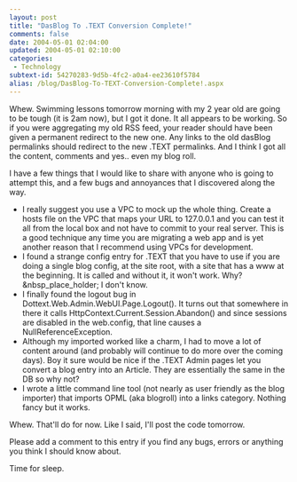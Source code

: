 ```yaml
---
layout: post
title: "DasBlog To .TEXT Conversion Complete!"
comments: false
date: 2004-05-01 02:04:00
updated: 2004-05-01 02:10:00
categories:
 - Technology
subtext-id: 54270283-9d5b-4fc2-a0a4-ee23610f5784
alias: /blog/DasBlog-To-TEXT-Conversion-Complete!.aspx
---
```



Whew. Swimming lessons tomorrow morning with my 2 year old are going to be tough (it is 2am now), but I got it done. It all appears to be working. So if you were aggregating my old RSS feed, your reader should have been given a permanent redirect to the new one. Any links to the old dasBlog permalinks should redirect to the new .TEXT permalinks. And I think I got all the content, comments and yes.. even my blog roll.

I have a few things that I would like to share with anyone who is going to attempt this, and a few bugs and annoyances that I discovered along the way.

  * I really suggest you use a VPC to mock up the whole thing. Create a hosts file on the VPC that maps your URL to 127.0.0.1 and you can test it all from the local box and not have to commit to your real server. This is a good technique any time you are migrating a web app and is yet another reason that I recommend using VPCs for development. 
  * I found a strange config entry for .TEXT that you have to use if you are doing a single blog config, at the site root, with a site that has a www at the beginning. It is called <UseWWW> and without it, it won't work. Why?&nbsp_place_holder; I don't know. 
  * I finally found the logout bug in Dottext.Web.Admin.WebUI.Page.Logout(). It turns out that somewhere in there it calls HttpContext.Current.Session.Abandon() and since sessions are disabled in the web.config, that line causes a NullReferenceException. 
  * Although my imported worked like a charm, I had to move a lot of content around (and probably will continue to do more over the coming days). Boy it sure would be nice if the .TEXT Admin pages let you convert a blog entry into an Article. They are essentially the same in the DB so why not? 
  * I wrote a little command line tool (not nearly as user friendly as the blog importer) that imports OPML (aka blogroll) into a links category. Nothing fancy but it works.

Whew. That'll do for now. Like I said, I'll post the code tomorrow.

Please add a comment to this entry if you find any bugs, errors or anything you think I should know about.

Time for sleep.
